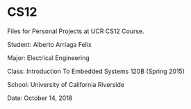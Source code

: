 # CS12
Files for Personal Projects at UCR CS12 Course.

Student: Alberto Arriaga Felix

Major: Electrical Engineering 

Class: Introduction To Embedded Systems 120B (Spring 2015) 

School: University of California Riverside

Date: October 14, 2018
